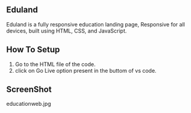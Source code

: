 ## Eduland

Eduland is a fully responsive education landing page, Responsive for all devices, built using HTML, CSS, and JavaScript.

## How To Setup

1. Go to the HTML file of the code.
2. click on Go Live option present in the buttom of vs code.

## ScreenShot

educationweb.jpg
